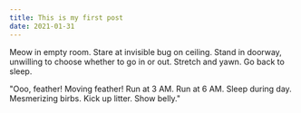 ```yaml
---
title: This is my first post
date: 2021-01-31
---
```


Meow in empty room. Stare at invisible bug on ceiling. Stand
in doorway, unwilling to choose whether to go in or out.
Stretch and yawn. Go back to sleep.

"Ooo, feather! Moving feather! Run at 3 AM. Run at 6 AM.
Sleep during day. Mesmerizing birbs. Kick up litter.
Show belly."

